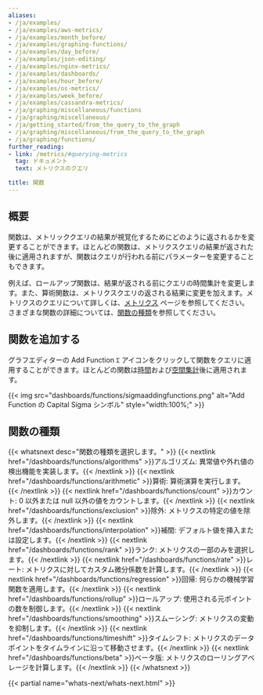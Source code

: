 ```yaml
---
aliases:
- /ja/examples/
- /ja/examples/aws-metrics/
- /ja/examples/month_before/
- /ja/examples/graphing-functions/
- /ja/examples/day_before/
- /ja/examples/json-editing/
- /ja/examples/nginx-metrics/
- /ja/examples/dashboards/
- /ja/examples/hour_before/
- /ja/examples/os-metrics/
- /ja/examples/week_before/
- /ja/examples/cassandra-metrics/
- /ja/graphing/miscellaneous/functions
- /ja/graphing/miscellaneous/
- /ja/getting_started/from_the_query_to_the_graph
- /ja/graphing/miscellaneous/from_the_query_to_the_graph
- /ja/graphing/functions/
further_reading:
- link: /metrics/#querying-metrics
  tag: ドキュメント
  text: メトリクスのクエリ

title: 関数
---
```


## 概要

関数は、メトリッククエリの結果が視覚化するためにどのように返されるかを変更することができます。ほとんどの関数は、メトリクスクエリの結果が返された後に適用されますが、関数はクエリが行われる前にパラメーターを変更することもできます。

例えば、ロールアップ関数は、結果が返される前にクエリの時間集計を変更します。また、算術関数は、メトリクスクエリの返される結果に変更を加えます。メトリクスのクエリについて詳しくは、[メトリクス][3] ページを参照してください。さまざまな関数の詳細については、[関数の種類](#function-types)を参照してください。

## 関数を追加する

グラフエディターの Add Function `Σ` アイコンをクリックして関数をクエリに適用することができます。ほとんどの関数は[時間][1]および[空間集計][2]後に適用されます。

{{< img src="dashboards/functions/sigmaaddingfunctions.png" alt="Add Function の Capital Sigma シンボル" style="width:100%;" >}}

## 関数の種類

{{< whatsnext desc="関数の種類を選択します。" >}}
    {{< nextlink href="/dashboards/functions/algorithms" >}}アルゴリズム: 異常値や外れ値の検出機能を実装します。{{< /nextlink >}}
    {{< nextlink href="/dashboards/functions/arithmetic" >}}算術: 算術演算を実行します。{{< /nextlink >}}
    {{< nextlink href="/dashboards/functions/count" >}}カウント: 0 以外または null 以外の値をカウントします。{{< /nextlink >}}
    {{< nextlink href="/dashboards/functions/exclusion" >}}除外: メトリクスの特定の値を除外します。{{< /nextlink >}}
    {{< nextlink href="/dashboards/functions/interpolation" >}}補間: デフォルト値を挿入または設定します。{{< /nextlink >}}
    {{< nextlink href="/dashboards/functions/rank" >}}ランク: メトリクスの一部のみを選択します。{{< /nextlink >}}
    {{< nextlink href="/dashboards/functions/rate" >}}レート: メトリクスに対してカスタム微分係数を計算します。{{< /nextlink >}}
    {{< nextlink href="/dashboards/functions/regression" >}}回帰: 何らかの機械学習関数を適用します。{{< /nextlink >}}
    {{< nextlink href="/dashboards/functions/rollup" >}}ロールアップ: 使用される元ポイントの数を制御します。{{< /nextlink >}}
    {{< nextlink href="/dashboards/functions/smoothing" >}}スムーシング: メトリクスの変動を抑制します。{{< /nextlink >}}
    {{< nextlink href="/dashboards/functions/timeshift" >}}タイムシフト: メトリクスのデータポイントをタイムラインに沿って移動させます。{{< /nextlink >}}
    {{< nextlink href="/dashboards/functions/beta" >}}ベータ版: メトリクスのローリングアベレージを計算します。{{< /nextlink >}}
{{< /whatsnext >}}



{{< partial name="whats-next/whats-next.html" >}}

[1]: /ja/metrics/#time-aggregation
[2]: /ja/metrics/#space-aggregation
[3]: /ja/metrics/#anatomy-of-a-metric-query
